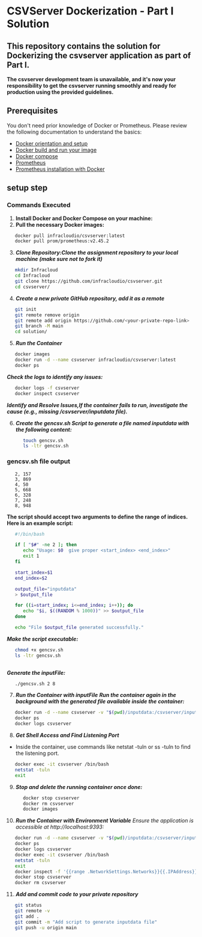 # CSVServer Dockerization - Part I Solution
## This repository contains the solution for Dockerizing the csvserver application as part of Part I.

**The csvserver development team is unavailable, and it's now your responsibility to get the csvserver running smoothly and ready for production using the provided guidelines.**
## Prerequisites
You don't need prior knowledge of Docker or Prometheus. Please review the following documentation to understand the basics:
- [Docker orientation and setup](https://docs.docker.com/get-started/)
- [Docker build and run your image](https://docs.docker.com/get-started/part2/)
- [Docker compose](https://docs.docker.com/compose/)
- [Prometheus](https://prometheus.io/docs/introduction/overview/)
- [Prometheus installation with Docker](https://prometheus.io/docs/prometheus/latest/installation/)

## setup step
### Commands Executed
1. **Install Docker and Docker Compose on your machine:**
2. **Pull the necessary Docker images:**
```bash
   docker pull infracloudio/csvserver:latest
   docker pull prom/prometheus:v2.45.2
```
3. ***Clone Repository:Clone the assignment repository to your local machine (make sure not to fork it)***
```bash
   mkdir Infracloud
   cd Infracloud
   git clone https://github.com/infracloudio/csvserver.git
   cd csvserver/
```
4. ***Create a new private GitHub repository, add it as a remote***
```bash
   git init
   git remote remove origin
   git remote add origin https://github.com/<your-private-repo-link>
   git branch -M main
   cd solution/
```
5. ***Run the Container***
```bash
   docker images
   docker run -d --name csvserver infracloudio/csvserver:latest
   docker ps
```
   ***Check the logs to identify any issues:***
```bash
   docker logs -f csvserver
   docker inspect csvserver
```
   ***Identify and Resolve Issues,If the container fails to run, investigate the cause (e.g., missing /csvserver/inputdata file).***

6. ***Create the gencsv.sh Script to generate a file named inputdata with the following content:***
```bash    
      touch gencsv.sh
      ls -ltr gencsv.sh 
```
### gencsv.sh file output
```
   2, 157
   3, 869
   4, 50
   5, 668
   6, 328
   7, 248
   8, 948
```
**The script should accept two arguments to define the range of indices. Here is an example script:**
```bash
   #!/bin/bash

   if [ "$#" -ne 2 ]; then
      echo "Usage: $0  give proper <start_index> <end_index>"
      exit 1
   fi

   start_index=$1
   end_index=$2

   output_file="inputdata"
   > $output_file

   for ((i=start_index; i<=end_index; i++)); do
      echo "$i, $((RANDOM % 1000))" >> $output_file
   done

   echo "File $output_file generated successfully."
```
***Make the script executable:***
```bash
   chmod +x gencsv.sh 
   ls -ltr gencsv.sh
   
```
***Generate the inputFile:***
```bash
   ./gencsv.sh 2 8
```
7. ***Run the Container with inputFile**
   **Run the container again in the background with the generated file available inside the container:***
```bash
   docker run -d --name csvserver -v "$(pwd)/inputdata:/csvserver/inputdata" infracloudio/csvserver:latest
   docker ps
   docker logs csvserver
```
8. ***Get Shell Access and Find Listening Port***
  * Inside the container, use commands like netstat -tuln or ss -tuln to find the listening port. 
```bash
   docker exec -it csvserver /bin/bash
   netstat -tuln
   exit 
``` 
9. ***Stop and delete the running container once done:***
```bash
      docker stop csvserver
      docker rm csvserver
      docker images
```
10. ***Run the Container with Environment Variable***
  *Ensure the application is accessible at http://localhost:9393:*
```bash
   docker run -d --name csvserver -v "$(pwd)/inputdata:/csvserver/inputdata" -e CSVSERVER_BORDER=Orange -p 9393:9300 infracloudio/csvserver:latest
   docker ps
   docker logs csvserver
   docker exec -it csvserver /bin/bash
   netstat -tuln
   exit
   docker inspect -f '{{range .NetworkSettings.Networks}}{{.IPAddress}}{{end}}' csvserver
   docker stop csvserver
   docker rm csvserver
```
11. ***Add and commit code to your private repository***
```bash
   git status
   git remote -v
   git add .
   git commit -m "Add script to generate inputdata file"
   git push -u origin main